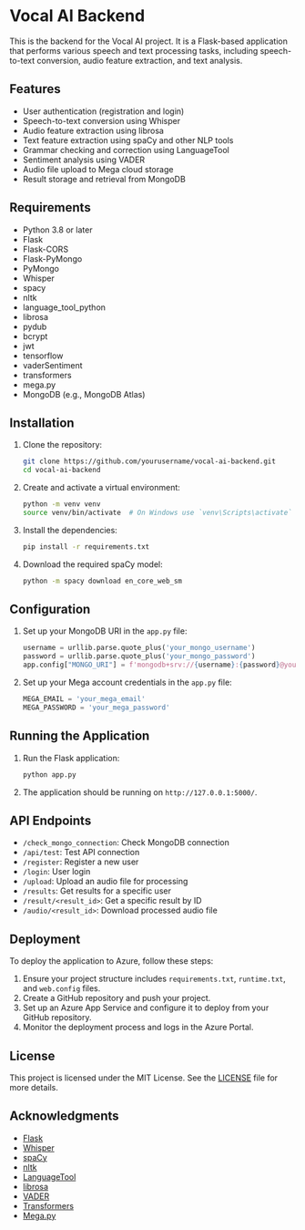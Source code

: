 # Vocal AI Backend

This is the backend for the Vocal AI project. It is a Flask-based application that performs various speech and text processing tasks, including speech-to-text conversion, audio feature extraction, and text analysis.

## Features

- User authentication (registration and login)
- Speech-to-text conversion using Whisper
- Audio feature extraction using librosa
- Text feature extraction using spaCy and other NLP tools
- Grammar checking and correction using LanguageTool
- Sentiment analysis using VADER
- Audio file upload to Mega cloud storage
- Result storage and retrieval from MongoDB

## Requirements

- Python 3.8 or later
- Flask
- Flask-CORS
- Flask-PyMongo
- PyMongo
- Whisper
- spacy
- nltk
- language_tool_python
- librosa
- pydub
- bcrypt
- jwt
- tensorflow
- vaderSentiment
- transformers
- mega.py
- MongoDB (e.g., MongoDB Atlas)

## Installation

1. Clone the repository:

    ```sh
    git clone https://github.com/yourusername/vocal-ai-backend.git
    cd vocal-ai-backend
    ```

2. Create and activate a virtual environment:

    ```sh
    python -m venv venv
    source venv/bin/activate  # On Windows use `venv\Scripts\activate`
    ```

3. Install the dependencies:

    ```sh
    pip install -r requirements.txt
    ```

4. Download the required spaCy model:

    ```sh
    python -m spacy download en_core_web_sm
    ```

## Configuration

1. Set up your MongoDB URI in the `app.py` file:

    ```python
    username = urllib.parse.quote_plus('your_mongo_username')
    password = urllib.parse.quote_plus('your_mongo_password')
    app.config["MONGO_URI"] = f'mongodb+srv://{username}:{password}@your_mongo_cluster/vocal_ai_db?tls=true&authMechanism=SCRAM-SHA-256&retrywrites=false&maxIdleTimeMS=120000'
    ```

2. Set up your Mega account credentials in the `app.py` file:

    ```python
    MEGA_EMAIL = 'your_mega_email'
    MEGA_PASSWORD = 'your_mega_password'
    ```

## Running the Application

1. Run the Flask application:

    ```sh
    python app.py
    ```

2. The application should be running on `http://127.0.0.1:5000/`.

## API Endpoints

- `/check_mongo_connection`: Check MongoDB connection
- `/api/test`: Test API connection
- `/register`: Register a new user
- `/login`: User login
- `/upload`: Upload an audio file for processing
- `/results`: Get results for a specific user
- `/result/<result_id>`: Get a specific result by ID
- `/audio/<result_id>`: Download processed audio file

## Deployment

To deploy the application to Azure, follow these steps:

1. Ensure your project structure includes `requirements.txt`, `runtime.txt`, and `web.config` files.
2. Create a GitHub repository and push your project.
3. Set up an Azure App Service and configure it to deploy from your GitHub repository.
4. Monitor the deployment process and logs in the Azure Portal.

## License

This project is licensed under the MIT License. See the [LICENSE](LICENSE) file for more details.

## Acknowledgments

- [Flask](https://flask.palletsprojects.com/)
- [Whisper](https://github.com/openai/whisper)
- [spaCy](https://spacy.io/)
- [nltk](https://www.nltk.org/)
- [LanguageTool](https://github.com/languagetool-org/languagetool-python)
- [librosa](https://librosa.org/)
- [VADER](https://github.com/cjhutto/vaderSentiment)
- [Transformers](https://huggingface.co/transformers/)
- [Mega.py](https://github.com/odwyersoftware/mega.py)

